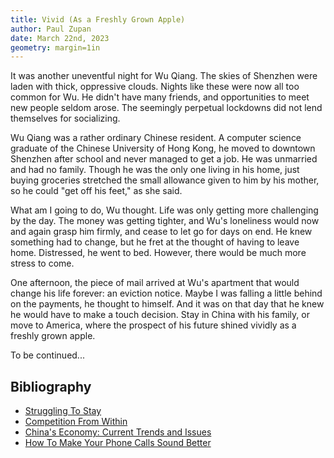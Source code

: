 ```yaml
---
title: Vivid (As a Freshly Grown Apple)
author: Paul Zupan
date: March 22nd, 2023
geometry: margin=1in
---
```


It was another uneventful night for Wu Qiang. The skies of Shenzhen were laden
with thick, oppressive clouds. Nights like these were now all too common for
Wu. He didn't have many friends, and opportunities to meet new people seldom
arose. The seemingly perpetual lockdowns did not lend themselves for
socializing.

Wu Qiang was a rather ordinary Chinese resident. A computer science graduate of
the Chinese University of Hong Kong, he moved to downtown Shenzhen after school
and never managed to get a job. He was unmarried and had no family. Though he
was the only one living in his home, just buying groceries stretched the small
allowance given to him by his mother, so he could "get off his feet," as she
said.

What am I going to do, Wu thought. Life was only getting more challenging by
the day. The money was getting tighter, and Wu's loneliness would now and again
grasp him firmly, and cease to let go for days on end. He knew something had to
change, but he fret at the thought of having to leave home. Distressed, he went
to bed. However, there would be much more stress to come.

One afternoon, the piece of mail arrived at Wu's apartment that would change
his life forever: an eviction notice. Maybe I was falling a little behind on
the payments, he thought to himself. And it was on that day that he knew he
would have to make a touch decision. Stay in China with his family, or move to
America, where the prospect of his future shined vividly as a freshly grown
apple.

To be continued...

## Bibliography

- [Struggling To Stay][1]
- [Competition From Within][2]
- [China's Economy: Current Trends and Issues][3]
- [How To Make Your Phone Calls Sound Better][4]

[1]: https://theimmigrantstory.org/struggling-to-stay/
[2]: https://theimmigrantstory.org/competition-from-within/
[3]: https://sgp.fas.org/crs/row/IF11667.pdf
[4]: https://www.pcmag.com/how-to/how-to-make-your-cell-phone-calls-sound-better
